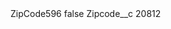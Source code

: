 <?xml version="1.0" encoding="UTF-8"?>
<CustomMetadata xmlns="http://soap.sforce.com/2006/04/metadata" xmlns:xsi="http://www.w3.org/2001/XMLSchema-instance" xmlns:xsd="http://www.w3.org/2001/XMLSchema">
    <label>ZipCode596</label>
    <protected>false</protected>
    <values>
        <field>Zipcode__c</field>
        <value xsi:type="xsd:string">20812</value>
    </values>
</CustomMetadata>
